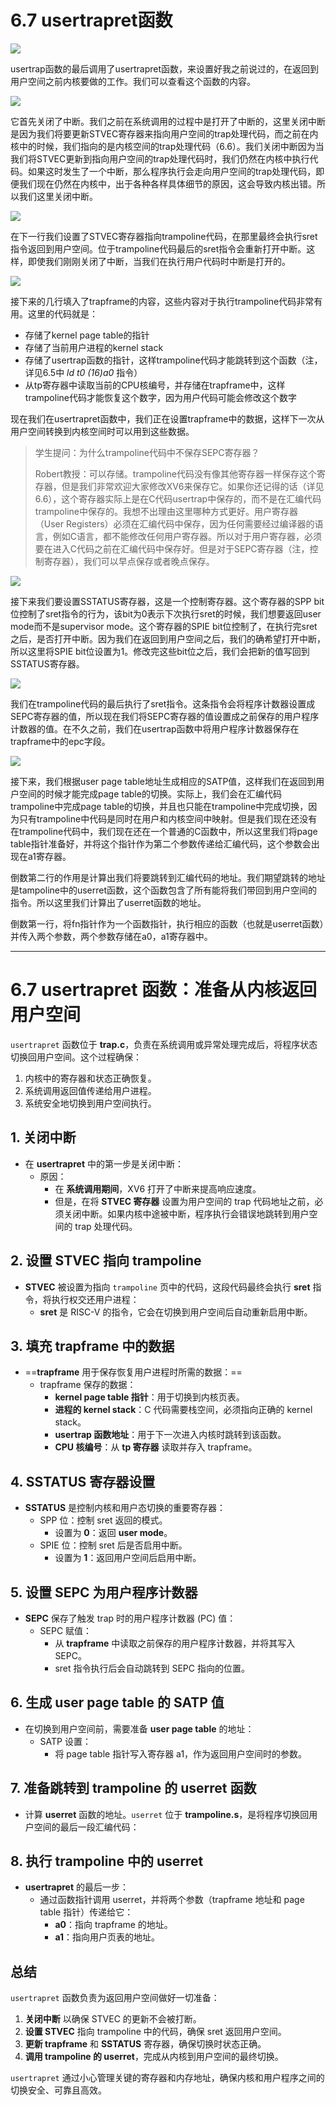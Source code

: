 # 6.7 usertrapret函数

![](<../.gitbook/assets/image (730).png>)

usertrap函数的最后调用了usertrapret函数，来设置好我之前说过的，在返回到用户空间之前内核要做的工作。我们可以查看这个函数的内容。

![](<../.gitbook/assets/image (291).png>)

它首先关闭了中断。我们之前在系统调用的过程中是打开了中断的，这里关闭中断是因为我们将要更新STVEC寄存器来指向用户空间的trap处理代码，而之前在内核中的时候，我们指向的是内核空间的trap处理代码（6.6）。我们关闭中断因为当我们将STVEC更新到指向用户空间的trap处理代码时，我们仍然在内核中执行代码。如果这时发生了一个中断，那么程序执行会走向用户空间的trap处理代码，即便我们现在仍然在内核中，出于各种各样具体细节的原因，这会导致内核出错。所以我们这里关闭中断。

![](<../.gitbook/assets/image (239).png>)

在下一行我们设置了STVEC寄存器指向trampoline代码，在那里最终会执行sret指令返回到用户空间。位于trampoline代码最后的sret指令会重新打开中断。这样，即使我们刚刚关闭了中断，当我们在执行用户代码时中断是打开的。

![](<../.gitbook/assets/image (844).png>)

接下来的几行填入了trapframe的内容，这些内容对于执行trampoline代码非常有用。这里的代码就是：

* 存储了kernel page table的指针
* 存储了当前用户进程的kernel stack
* 存储了usertrap函数的指针，这样trampoline代码才能跳转到这个函数（注，详见6.5中 _ld t0 (16)a0_ 指令）
* 从tp寄存器中读取当前的CPU核编号，并存储在trapframe中，这样trampoline代码才能恢复这个数字，因为用户代码可能会修改这个数字

现在我们在usertrapret函数中，我们正在设置trapframe中的数据，这样下一次从用户空间转换到内核空间时可以用到这些数据。

> 学生提问：为什么trampoline代码中不保存SEPC寄存器？
>
> Robert教授：可以存储。trampoline代码没有像其他寄存器一样保存这个寄存器，但是我们非常欢迎大家修改XV6来保存它。如果你还记得的话（详见6.6），这个寄存器实际上是在C代码usertrap中保存的，而不是在汇编代码trampoline中保存的。我想不出理由这里哪种方式更好。用户寄存器（User Registers）必须在汇编代码中保存，因为任何需要经过编译器的语言，例如C语言，都不能修改任何用户寄存器。所以对于用户寄存器，必须要在进入C代码之前在汇编代码中保存好。但是对于SEPC寄存器（注，控制寄存器），我们可以早点保存或者晚点保存。

![](<../.gitbook/assets/image (690).png>)

接下来我们要设置SSTATUS寄存器，这是一个控制寄存器。这个寄存器的SPP bit位控制了sret指令的行为，该bit为0表示下次执行sret的时候，我们想要返回user mode而不是supervisor mode。这个寄存器的SPIE bit位控制了，在执行完sret之后，是否打开中断。因为我们在返回到用户空间之后，我们的确希望打开中断，所以这里将SPIE bit位设置为1。修改完这些bit位之后，我们会把新的值写回到SSTATUS寄存器。

![](<../.gitbook/assets/image (736).png>)

我们在trampoline代码的最后执行了sret指令。这条指令会将程序计数器设置成SEPC寄存器的值，所以现在我们将SEPC寄存器的值设置成之前保存的用户程序计数器的值。在不久之前，我们在usertrap函数中将用户程序计数器保存在trapframe中的epc字段。

![](<../.gitbook/assets/image (874).png>)

接下来，我们根据user page table地址生成相应的SATP值，这样我们在返回到用户空间的时候才能完成page table的切换。实际上，我们会在汇编代码trampoline中完成page table的切换，并且也只能在trampoline中完成切换，因为只有trampoline中代码是同时在用户和内核空间中映射。但是我们现在还没有在trampoline代码中，我们现在还在一个普通的C函数中，所以这里我们将page table指针准备好，并将这个指针作为第二个参数传递给汇编代码，这个参数会出现在a1寄存器。

倒数第二行的作用是计算出我们将要跳转到汇编代码的地址。我们期望跳转的地址是tampoline中的userret函数，这个函数包含了所有能将我们带回到用户空间的指令。所以这里我们计算出了userret函数的地址。

倒数第一行，将fn指针作为一个函数指针，执行相应的函数（也就是userret函数）并传入两个参数，两个参数存储在a0，a1寄存器中。



------



# **6.7 usertrapret 函数：准备从内核返回用户空间**

`usertrapret` 函数位于 **trap.c**，负责在系统调用或异常处理完成后，将程序状态切换回用户空间。这个过程确保：

1. 内核中的寄存器和状态正确恢复。
2. 系统调用返回值传递给用户进程。
3. 系统安全地切换到用户空间执行。

## **1. 关闭中断**

- 在 **usertrapret** 中的第一步是关闭中断：
  - 原因：
    - 在 **系统调用期间**，XV6 打开了中断来提高响应速度。
    - 但是，在将 **STVEC 寄存器** 设置为用户空间的 trap 代码地址之前，必须关闭中断。如果内核中途被中断，程序执行会错误地跳转到用户空间的 trap 处理代码。

## **2. 设置 STVEC 指向 trampoline**

- **STVEC** 被设置为指向 `trampoline` 页中的代码，这段代码最终会执行 **sret** 指令，将执行权交还用户进程：
  - **sret** 是 RISC-V 的指令，它会在切换到用户空间后自动重新启用中断。

## **3. 填充 trapframe 中的数据**

- ==**trapframe** 用于保存恢复用户进程时所需的数据：==
  - trapframe 保存的数据：
    - **kernel page table 指针**：用于切换到内核页表。
    - **进程的 kernel stack**：C 代码需要栈空间，必须指向正确的 kernel stack。
    - **usertrap 函数地址**：用于下一次进入内核时跳转到该函数。
    - **CPU 核编号**：从 **tp 寄存器** 读取并存入 trapframe。

## **4. SSTATUS 寄存器设置**

- **SSTATUS** 是控制内核和用户态切换的重要寄存器：
  - SPP 位：控制 sret 返回的模式。
    - 设置为 **0**：返回 **user mode**。
  - SPIE 位：控制 sret 后是否启用中断。
    - 设置为 **1**：返回用户空间后启用中断。

## **5. 设置 SEPC 为用户程序计数器**

- **SEPC** 保存了触发 trap 时的用户程序计数器 (PC) 值：
  - SEPC 赋值：
    - 从 **trapframe** 中读取之前保存的用户程序计数器，并将其写入 SEPC。
    - sret 指令执行后会自动跳转到 SEPC 指向的位置。

## **6. 生成 user page table 的 SATP 值**

- 在切换到用户空间前，需要准备 **user page table** 的地址：
  - SATP 设置：
    - 将 page table 指针写入寄存器 a1，作为返回用户空间时的参数。

## **7. 准备跳转到 trampoline 的 userret 函数**

- 计算 **userret** 函数的地址。`userret` 位于 **trampoline.s**，是将程序切换回用户空间的最后一段汇编代码：

## **8. 执行 trampoline 中的 userret**

- **usertrapret** 的最后一步：
  - 通过函数指针调用 userret，并将两个参数（trapframe 地址和 page table 指针）传递给它：
    - **a0**：指向 trapframe 的地址。
    - **a1**：指向用户页表的地址。

## **总结**

`usertrapret` 函数负责为返回用户空间做好一切准备：

1. **关闭中断** 以确保 STVEC 的更新不会被打断。
2. **设置 STVEC** 指向 trampoline 中的代码，确保 sret 返回用户空间。
3. **更新 trapframe** 和 **SSTATUS** 寄存器，确保切换时状态正确。
4. **调用 trampoline 的 userret**，完成从内核到用户空间的最终切换。

`usertrapret` 通过小心管理关键的寄存器和内存地址，确保内核和用户程序之间的切换安全、可靠且高效。
